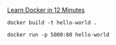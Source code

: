 [Learn Docker in 12 Minutes](https://www.youtube.com/watch?v=YFl2mCHdv24)

	docker build -t hello-world .

	docker run -p 5000:80 hello-world







